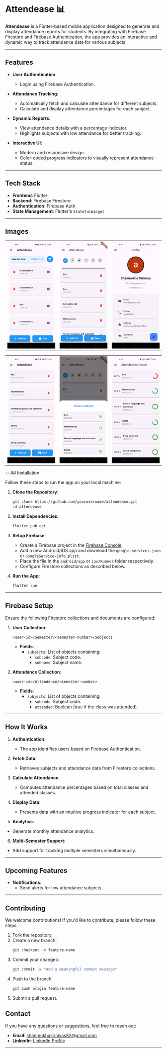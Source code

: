 # Attendease 📊

**Attendease** is a Flutter-based mobile application designed to generate and display attendance reports for students. By integrating with Firebase Firestore and Firebase Authentication, the app provides an interactive and dynamic way to track attendance data for various subjects.

---

## Features

- **User Authentication**:
  - Login using Firebase Authentication.
  
- **Attendance Tracking**:
  - Automatically fetch and calculate attendance for different subjects.
  - Calculate and display attendance percentages for each subject.

- **Dynamic Reports**:
  - View attendance details with a percentage indicator.
  - Highlights subjects with low attendance for better tracking.

- **Interactive UI**:
  - Modern and responsive design.
  - Color-coded progress indicators to visually represent attendance status.

---

## Tech Stack

- **Frontend**: Flutter
- **Backend**: Firebase Firestore
- **Authentication**: Firebase Auth
- **State Management**: Flutter's `StatefulWidget`

---
## Images
<table>
  <tr>
    <td><img src="assests/images/HomeScreen.jpg" alt="Home Screen" width="300"></td>
    <td><img src="assests/images/timtable.jpg" alt="Subject" width="300"></td>
     <td><img src="assests/images/profile.jpg" alt="Profile" width="300"></td>
  </tr>
</table>
<table>
  <tr>
    <td><img src="assests/images/CreateSubject.jpg" alt="Subject" width="300"></td>
    <td><img src="assests/images/Addsubjecttotimetable.jpg" alt="Timetable" width="300"></td>
    <td><img src="assests/images/Attendence report.jpg" alt="Attendence Report" width="300"></td>
  </tr>
</table>
--
## Installation

Follow these steps to run the app on your local machine:

1. **Clone the Repository**:
   ```bash
   git clone https://github.com/yourusername/attendease.git
   cd attendease
   ```

2. **Install Dependencies**:
   ```bash
   flutter pub get
   ```

3. **Setup Firebase**:
   - Create a Firebase project in the [Firebase Console](https://console.firebase.google.com/).
   - Add a new Android/iOS app and download the `google-services.json` or `GoogleService-Info.plist`.
   - Place the file in the `android/app` or `ios/Runner` folder respectively.
   - Configure Firestore collections as described below.

4. **Run the App**:
   ```bash
   flutter run
   ```

---

## Firebase Setup

Ensure the following Firestore collections and documents are configured:

1. **User Collection**: 
   ```
   <user-id>/Semester/<semester-number>/Subjects
   ```
   - **Fields**:
     - `subjects`: List of objects containing:
       - `subcode`: Subject code.
       - `subname`: Subject name.

2. **Attendance Collection**:
   ```
   <user-id>/Attendence/<semester-number>
   ```
   - **Fields**:
     - `subjects`: List of objects containing:
       - `subcode`: Subject code.
       - `attended`: Boolean (true if the class was attended).

---

## How It Works

1. **Authentication**:
   - The app identifies users based on Firebase Authentication.

2. **Fetch Data**:
   - Retrieves subjects and attendance data from Firestore collections.

3. **Calculate Attendance**:
   - Computes attendance percentages based on total classes and attended classes.

4. **Display Data**:
   - Presents data with an intuitive progress indicator for each subject.
5. **Analytics**:
  - Generate monthly attendance analytics.
  
6. **Multi-Semester Support**:
  - Add support for tracking multiple semesters simultaneously.

---

## Upcoming Features

- **Notifications**:
  - Send alerts for low attendance subjects.
---

## Contributing

We welcome contributions! If you'd like to contribute, please follow these steps:

1. Fork the repository.
2. Create a new branch:
   ```bash
   git checkout -b feature-name
   ```
3. Commit your changes:
   ```bash
   git commit -m "Add a meaningful commit message"
   ```
4. Push to the branch:
   ```bash
   git push origin feature-name
   ```
5. Submit a pull request.


## Contact

If you have any questions or suggestions, feel free to reach out:

- **Email**: shanmukhasrinivas82@gmail.com
- **LinkedIn**: [LinkedIn Profile](https://www.linkedin.com/in/shannu6637/)

---
